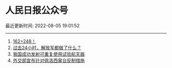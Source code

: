 # 人民日报公众号

最近更新时间: 2022-08-05 19:01:52

--- 
1. [162+248！](https://mp.weixin.qq.com/s/rdnoM0-Qu3OU9k66WJPYFA) 
2. [过去24小时，解放军都做了什么？](https://mp.weixin.qq.com/s/qF7wX12DqUlMEN86xb9Emg) 
3. [我国成功发射可重复使用试验航天器](https://mp.weixin.qq.com/s/KImWPKzAwPxl2spKiJIMmQ) 
4. [外交部宣布针对佩洛西窜台反制措施](https://mp.weixin.qq.com/s/fI-Cf7YABxUfYeBJSr0nHg) 
